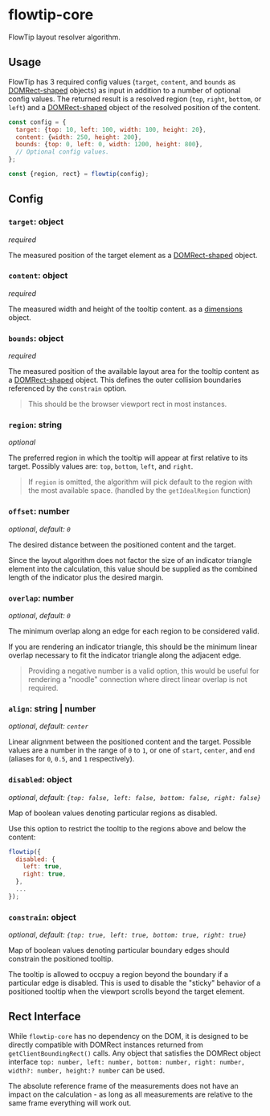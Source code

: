 # flowtip-core

FlowTip layout resolver algorithm.

## Usage

FlowTip has 3 required config values (`target`, `content`, and `bounds` as [DOMRect-shaped] objects) as input in addition to a number of optional config values. The returned result is a resolved region (`top`, `right`, `bottom`, or `left`) and a [DOMRect-shaped] object of the resolved position of the content.

```js
const config = {
  target: {top: 10, left: 100, width: 100, height: 20},
  content: {width: 250, height: 200},
  bounds: {top: 0, left: 0, width: 1200, height: 800},
  // Optional config values.
};

const {region, rect} = flowtip(config);
```

## Config

### `target`: object

_required_

The measured position of the target element as a [DOMRect-shaped] object.

### `content`: object

_required_

The measured width and height of the tooltip content. as a [dimensions] object.

### `bounds`: object

_required_

The measured position of the available layout area for the tooltip content as a [DOMRect-shaped] object. This defines the outer collision boundaries referenced by the `constrain` option.

> This should be the browser viewport rect in most instances.

### `region`: string

_optional_

The preferred region in which the tooltip will appear at first relative to its target. Possibly values are: `top`, `bottom`, `left`, and `right`.

> If `region` is omitted, the algorithm will pick default to the region with the most available space. (handled by the `getIdealRegion` function)

### `offset`: number

_optional_, _default: `0`_

The desired distance between the positioned content and the target.

Since the layout algorithm does not factor the size of an indicator triangle element into the calculation, this value should be supplied as the combined length of the indicator plus the desired margin.

### `overlap`: number

_optional_, _default: `0`_

The minimum overlap along an edge for each region to be considered valid.

If you are rendering an indicator triangle, this should be the minimum linear overlap necessary to fit the indicator triangle along the adjacent edge.

> Providing a negative number is a valid option, this would be useful for rendering a "noodle" connection where direct linear overlap is not required.

### `align`: string | number

_optional_, _default: `center`_

Linear alignment between the positioned content and the target. Possible values are a number in the range of `0` to `1`, or one of `start`, `center`, and `end` (aliases for `0`, `0.5`, and `1` respectively).

### `disabled`: object

_optional_, _default: `{top: false, left: false, bottom: false, right: false}`_

Map of boolean values denoting particular regions as disabled.

Use this option to restrict the tooltip to the regions above and below the content:

```js
flowtip({
  disabled: {
    left: true,
    right: true,
  },
  ...
});
```

### `constrain`: object

_optional_, _default: `{top: true, left: true, bottom: true, right: true}`_

Map of boolean values denoting particular boundary edges should constrain the positioned tooltip.

The tooltip is allowed to occpuy a region beyond the boundary if a particular edge is disabled. This is used to disable the "sticky" behavior of a positioned tooltip when the viewport scrolls beyond the target element.

## Rect Interface

While `flowtip-core` has no dependency on the DOM, it is designed to be directly compatible with DOMRect instances returned from `getClientBoundingRect()` calls. Any object that satisfies the DOMRect object interface `top: number, left: number, bottom: number, right: number, width?: number, height:? number` can be used.

The absolute reference frame of the measurements does not have an impact on the calculation - as long as all measurements are relative to the same frame everything will work out.

[domrect-shaped]: #rect-interface
[dimensions]: #rect-interface

